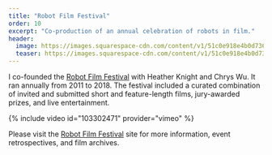 ```yaml
---
title: "Robot Film Festival"
order: 10
excerpt: "Co-production of an annual celebration of robots in film."
header:
  image: https://images.squarespace-cdn.com/content/v1/51c0e918e4b0d7362842bcf0/1373147272476-7BU9VLG2ZVN2YAC0FI5M/IMG_0020.jpg?format=2500w
  teaser: https://images.squarespace-cdn.com/content/v1/51c0e918e4b0d7362842bcf0/1373147272476-7BU9VLG2ZVN2YAC0FI5M/IMG_0020.jpg?format=2500w
---
```


I co-founded the [Robot Film Festival](http://robot.film) with Heather Knight and Chrys Wu. It ran annually from 2011 to 2018. The festival included a curated combination of invited and submitted short and feature-length films, jury-awarded prizes, and live entertainment. 

{% include video id="103302471" provider="vimeo" %}

Please visit the [Robot Film Festival](http://robot.film) site for more information, event retrospectives, and film archives. 
